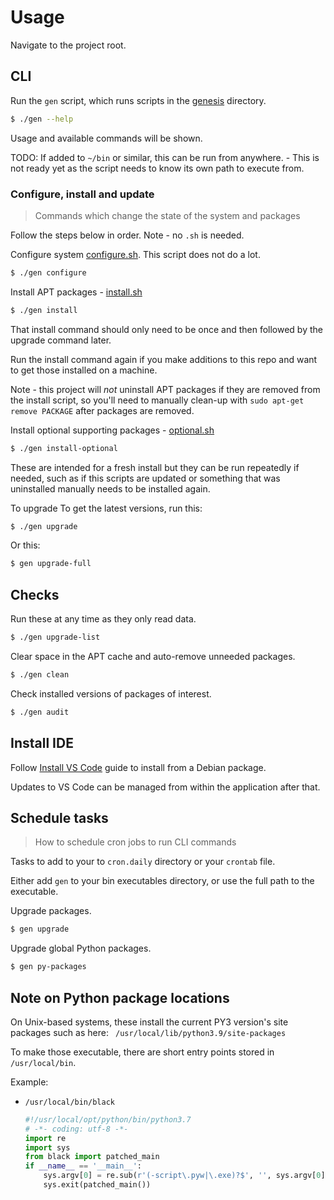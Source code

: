 # Usage

Navigate to the project root.


## CLI

Run the `gen` script, which runs scripts in the [genesis](/genesis) directory.

```sh
$ ./gen --help
```

Usage and available commands will be shown.

TODO: If added to `~/bin` or similar, this can be run from anywhere. - This is not ready yet as the script needs to know its own path to execute from.


### Configure, install and update
> Commands which change the state of the system and packages

Follow the steps below in order. Note - no `.sh` is needed.

Configure system [configure.sh](/genesis/config.sh). This script does not do a lot.

```sh
$ ./gen configure
```

Install APT packages - [install.sh](/genesis/install.sh)

```sh
$ ./gen install
```

That install command should only need to be once and then followed by the upgrade command later.

Run the install command again if you make additions to this repo and want to get those installed on a machine.

Note - this project will _not_ uninstall APT packages if they are removed from the install script, so you'll need to manually clean-up with `sudo apt-get remove PACKAGE` after packages are removed.

Install optional supporting packages - [optional.sh](/genesis/install-optional.sh)

```sh
$ ./gen install-optional
```

These are intended for a fresh install but they can be run repeatedly if needed, such as if this scripts are updated or something that was uninstalled manually needs to be installed again.

To upgrade To get the latest versions, run this:

```sh
$ ./gen upgrade
```

Or this:

```sh
$ gen upgrade-full
```


## Checks

Run these at any time as they only read data.

```sh
$ ./gen upgrade-list
```

Clear space in the APT cache and auto-remove unneeded packages.

```sh
$ ./gen clean
```

Check installed versions of packages of interest.

```sh
$ ./gen audit
```


## Install IDE

Follow [Install VS Code](/docs/install-vs-code.md) guide to install from a Debian package.

Updates to VS Code can be managed from within the application after that.


## Schedule tasks
> How to schedule cron jobs to run CLI commands

<!-- This could be moved to a separate section even as Configure, but it must follow Usage/CLI -->

Tasks to add to your to `cron.daily` directory or your `crontab` file.

Either add `gen` to your bin executables directory, or use the full path to the executable.

Upgrade packages.

```sh
$ gen upgrade
```

Upgrade global Python packages.

```sh
$ gen py-packages
```


## Note on Python package locations

On Unix-based systems, these install the current PY3 version's site packages  such as here: ` /usr/local/lib/python3.9/site-packages`

To make those executable, there are short entry points stored in `/usr/local/bin`.

Example:

- `/usr/local/bin/black`
    ```python
    #!/usr/local/opt/python/bin/python3.7
    # -*- coding: utf-8 -*-
    import re
    import sys
    from black import patched_main
    if __name__ == '__main__':
        sys.argv[0] = re.sub(r'(-script\.pyw|\.exe)?$', '', sys.argv[0])
        sys.exit(patched_main())
    ```
